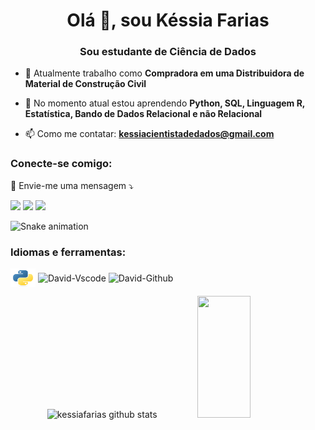 <h1 align="center"> Olá 👋, sou Késsia Farias</h1>
<h3 align="center">Sou estudante de Ciência de Dados</h3>

- 🔭 Atualmente trabalho como **Compradora em uma Distribuidora de Material de Construção Civil**

- 🌱 No momento atual estou aprendendo **Python, SQL, Linguagem R, Estatística, Bando de Dados Relacional e não Relacional**  

- 📫 Como me contatar: **kessiacientistadedados@gmail.com**

<h3 align="left">Conecte-se comigo:</h3>
<p align="left">
  💌 Envie-me uma mensagem ⤵️
</p>

<p align="left">
  <a href="https://www.instagram.com/error418.code/" alt="Instagram">
  <img src="https://img.shields.io/badge/-Instagram-DF0174?style=for-the-badge&logo=instagram&logoColor=white&link=https://www.instagram.com/kessia.farias/"/></a>
  
  <a href="https://www.linkedin.com/in/kakacordovil/" alt="Linkedin">
  <img src="https://img.shields.io/badge/-Linkedin-0e76a8?style=for-the-badge&logo=Linkedin&logoColor=white&link=https://www.linkedin.com/in/kessiafarias" /></a> <a href="mailto:kessiacientistadedados@gmail.com"><img src="https://img.shields.io/badge/-Gmail-%23333?style=for-the-badge&logo=gmail&logoColor=white" target="_blank"></a>
</div>     



  ![Snake animation](https://github.com/danielbped/danielbped/blob/output/github-contribution-grid-snake.svg)
  

<h3 align="left"> Idiomas e ferramentas:</h3>

<img align="center" alt="David-Python" height="30" width="40" src="https://raw.githubusercontent.com/devicons/devicon/master/icons/python/python-original.svg"> <img align="center" alt="David-Vscode" height="30" width="40" src="https://cdn.jsdelivr.net/gh/devicons/devicon/icons/vscode/vscode-original.svg" />
<img align="center" alt="David-Github" height="30" width="40" src="https://cdn.jsdelivr.net/gh/devicons/devicon/icons/github/github-original.svg" /> 

<div align="center">  
  <img width="49%" height="195px" src="https://github-readme-stats.vercel.app/api?username=kessiafarias&show_icons=true&count_private=true&hide_border=true&title_color=00bfbf&icon_color=00bfbf&text_color=c9d1d9&bg_color=0d1117" alt="kessiafarias github stats" /> 
  <img width="41%" height="195px" src="https://github-readme-stats.vercel.app/api/top-langs/?username=kessiafarias&layout=compact&hide_border=true&title_color=00bfbf&text_color=00bfbf&bg_color=0d1117" />
</div>
